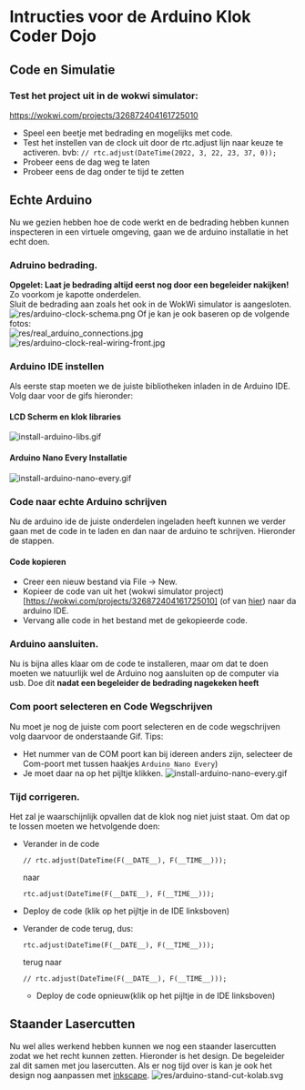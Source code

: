 # Intructies voor de Arduino Klok Coder Dojo
## Code en Simulatie
### Test het project uit in de wokwi simulator:
https://wokwi.com/projects/326872404161725010
- Speel een beetje met bedrading en mogelijks met code.
- Test het instellen van de clock uit door de rtc.adjust lijn naar keuze te activeren. bvb: `// rtc.adjust(DateTime(2022, 3, 22, 23, 37, 0));`
- Probeer eens de dag weg te laten
- Probeer eens de dag onder te tijd te zetten

## Echte Arduino
Nu we gezien hebben hoe de code werkt en de bedrading hebben kunnen inspecteren in een virtuele omgeving, gaan we de arduino installatie in het echt doen.

### Adruino bedrading.
**Opgelet: Laat je bedrading altijd eerst nog door een begeleider nakijken!** Zo voorkom je kapotte onderdelen.\
Sluit de bedrading aan zoals het ook in de WokWi simulator is aangesloten.
![res/arduino-clock-schema.png](res/arduino-clock-schema.png)
Of je kan je ook baseren op de volgende fotos:\
![res/real_arduino_connections.jpg](res/real_arduino_connections.jpg)
![res/arduino-clock-real-wiring-front.jpg](res/arduino-clock-real-wiring-front.jpg)

### Arduino IDE instellen
Als eerste stap moeten we de juiste bibliotheken inladen in de Arduino IDE. Volg daar voor de gifs hieronder:
#### LCD Scherm en klok libraries
![install-arduino-libs.gif](res/install-arduino-libs.gif)
#### Arduino Nano Every Installatie
![install-arduino-nano-every.gif](res/install-arduino-nano-every.gif)

### Code naar echte Arduino schrijven
Nu de arduino ide de juiste onderdelen ingeladen heeft kunnen we verder gaan met de code in te laden en dan naar de arduino te schrijven. 
Hieronder de stappen.
#### Code kopieren
- Creer een nieuw bestand via File -> New.
- Kopieer de code van uit het (wokwi simulator project)[https://wokwi.com/projects/326872404161725010] (of van [hier](../src/rtc_ssd1306_clock.ino)) naar da arduino IDE.
- Vervang alle code in het bestand met de gekopieerde code.
### Arduino aansluiten.
Nu is bijna alles klaar om de code te installeren, maar om dat te doen moeten we natuurlijk wel de Arduino nog aansluiten op de computer via usb.
Doe dit **nadat een begeleider de bedrading nagekeken heeft**

### Com poort selecteren en Code Wegschrijven
Nu moet je nog de juiste com poort selecteren en de code wegschrijven volg daarvoor de onderstaande Gif. Tips:
- Het nummer van de COM poort kan bij idereen anders zijn, selecteer de Com-poort met tussen haakjes `Arduino Nano Every`)
- Je moet daar na op het pijltje klikken.
![install-arduino-nano-every.gif](res/install-arduino-select-com-port-upload.gif)

### Tijd corrigeren.
Het zal je waarschijnlijk opvallen dat de klok nog niet juist staat. Om dat op te lossen moeten we hetvolgende doen:
- Verander in de code 
  ``` 
  // rtc.adjust(DateTime(F(__DATE__), F(__TIME__)));
  ```
  naar 
  ``` 
  rtc.adjust(DateTime(F(__DATE__), F(__TIME__)));
  ```
- Deploy de code (klik op het pijltje in de IDE linksboven)
- Verander de code terug, dus:

  ``` 
  rtc.adjust(DateTime(F(__DATE__), F(__TIME__)));
  ```
  terug naar 
  ``` 
  // rtc.adjust(DateTime(F(__DATE__), F(__TIME__)));
  ```
  - Deploy de code opnieuw(klik op het pijltje in de IDE linksboven)

## Staander Lasercutten
Nu wel alles werkend hebben kunnen we nog een staander lasercutten zodat we het recht kunnen zetten.
Hieronder is het design. De begeleider zal dit samen met jou lasercutten. Als er nog tijd over is kan je ook het design nog aanpassen met [inkscape](https://inkscape.org/).
![res/arduino-stand-cut-kolab.svg](res/arduino-stand-cut-kolab.svg)


